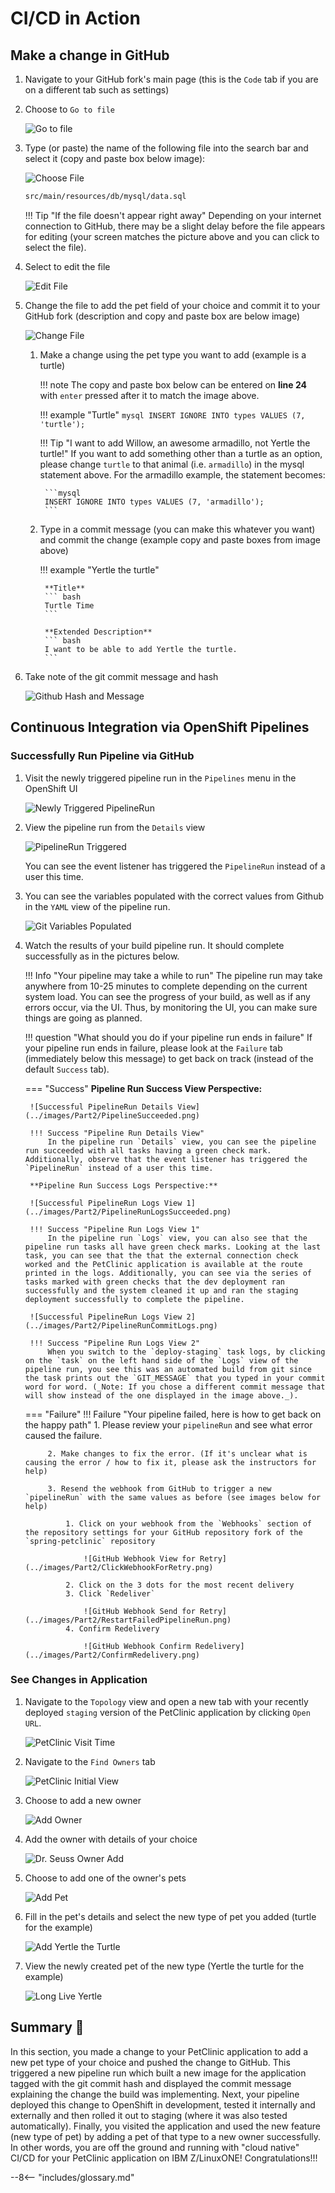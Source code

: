 # CI/CD in Action

## Make a change in GitHub

1. Navigate to your GitHub fork's main page (this is the `Code` tab if you are on a different tab such as settings)

2. Choose to `Go to file`

    ![Go to file](../images/Part2/GoToFile.png)

3. Type (or paste) the name of the following file into the search bar and select it (copy and paste box below image):

    ![Choose File](../images/Part2/ChooseFile.png)

    ``` bash
    src/main/resources/db/mysql/data.sql
    ```

    !!! Tip "If the file doesn't appear right away"
        Depending on your internet connection to GitHub, there may be a slight delay before the file appears for editing (your screen matches the picture above and you can click to select the file).

4. Select to edit the file

    ![Edit File](../images/Part2/EditGitFile.png)

5. Change the file to add the pet field of your choice and commit it to your GitHub fork (description and copy and paste box are below image)

    ![Change File](../images/Part2/ChangeFile.png)

    1. Make a change using the pet type you want to add (example is a turtle) 

        !!! note
            The copy and paste box below can be entered on **line 24** with `enter` pressed after it to match the image above.

        !!! example "Turtle"
            ``` mysql
            INSERT IGNORE INTO types VALUES (7, 'turtle');
            ```

        !!! Tip "I want to add Willow, an awesome armadillo, not Yertle the turtle!"
            If you want to add something other than a turtle as an option, please change `turtle` to that animal (i.e. `armadillo`) in the mysql statement above. For the armadillo example, the statement becomes:

            ```mysql
            INSERT IGNORE INTO types VALUES (7, 'armadillo');
            ```

    2. Type in a commit message (you can make this whatever you want) and commit the change (example copy and paste boxes from image above)

        !!! example "Yertle the turtle"

            **Title**
            ``` bash
            Turtle Time
            ```

            **Extended Description**
            ``` bash
            I want to be able to add Yertle the turtle.
            ```

6. Take note of the git commit message and hash

    ![Github Hash and Message](../images/Part2/SeeCommitHash.png)

## Continuous Integration via OpenShift Pipelines

### Successfully Run Pipeline via GitHub
1. Visit the newly triggered pipeline run in the `Pipelines` menu in the OpenShift UI

    ![Newly Triggered PipelineRun](../images/Part2/ViewGitPipelineRun.png)

2. View the pipeline run from the `Details` view

    ![PipelineRun Triggered](../images/Part2/PipelineTriggered.png)

    You can see the event listener has triggered the `PipelineRun` instead of a user this time.

3. You can see the variables populated with the correct values from Github in the `YAML` view of the pipeline run.

    ![Git Variables Populated](../images/Part2/GitVariablesExist.png)

4. Watch the results of your build pipeline run. It should complete successfully as in the pictures below. 

    !!! Info "Your pipeline may take a while to run"
        The pipeline run may take anywhere from 10-25 minutes to complete depending on the current system load. You can see the progress of your build, as well as if any errors occur, via the UI. Thus, by monitoring the UI, you can make sure things are going as planned.

    !!! question "What should you do if your pipeline run ends in failure"
        If your pipeline run ends in failure, please look at the `Failure` tab (immediately below this message) to get back on track (instead of the default `Success` tab).

    === "Success"
        **Pipeline Run Success View Perspective:**

        ![Successful PipelineRun Details View](../images/Part2/PipelineSucceeded.png)

        !!! Success "Pipeline Run Details View"
            In the pipeline run `Details` view, you can see the pipeline run succeeded with all tasks having a green check mark. Additionally, observe that the event listener has triggered the `PipelineRun` instead of a user this time.

        **Pipeline Run Success Logs Perspective:**

        ![Successful PipelineRun Logs View 1](../images/Part2/PipelineRunLogsSucceeded.png)

        !!! Success "Pipeline Run Logs View 1"
            In the pipeline run `Logs` view, you can also see that the pipeline run tasks all have green check marks. Looking at the last task, you can see that the that the external connection check worked and the PetClinic application is available at the route printed in the logs. Additionally, you can see via the series of tasks marked with green checks that the dev deployment ran successfully and the system cleaned it up and ran the staging deployment successfully to complete the pipeline.
            
        ![Successful PipelineRun Logs View 2](../images/Part2/PipelineRunCommitLogs.png)

        !!! Success "Pipeline Run Logs View 2"
            When you switch to the `deploy-staging` task logs, by clicking on the `task` on the left hand side of the `Logs` view of the pipeline run, you see this was an automated build from git since the task prints out the `GIT_MESSAGE` that you typed in your commit word for word. (_Note: If you chose a different commit message that will show instead of the one displayed in the image above._).

    === "Failure"
        !!! Failure "Your pipeline failed, here is how to get back on the happy path"
            1. Please review your `pipelineRun` and see what error caused the failure.

            2. Make changes to fix the error. (If it's unclear what is causing the error / how to fix it, please ask the instructors for help) 

            3. Resend the webhook from GitHub to trigger a new `pipelineRun` with the same values as before (see images below for help)

                1. Click on your webhook from the `Webhooks` section of the repository settings for your GitHub repository fork of the `spring-petclinic` repository
                
                    ![GitHub Webhook View for Retry](../images/Part2/ClickWebhookForRetry.png)

                2. Click on the 3 dots for the most recent delivery
                3. Click `Redeliver`

                    ![GitHub Webhook Send for Retry](../images/Part2/RestartFailedPipelineRun.png)
                4. Confirm Redelivery

                    ![GitHub Webhook Confirm Redelivery](../images/Part2/ConfirmRedelivery.png)

### See Changes in Application

1. Navigate to the `Topology` view and open a new tab with your recently deployed `staging` version of the PetClinic application by clicking `Open URL`.

    ![PetClinic Visit Time](../images/Part2/PetclinicTimeAgain.png)

2. Navigate to the `Find Owners` tab

     ![PetClinic Initial View](../images/Part2/InitialViewPetClinic.png)

3. Choose to add a new owner

    ![Add Owner](../images/Part2/AddOwner.png)

4. Add the owner with details of your choice

    ![Dr. Seuss Owner Add](../images/Part2/AddSeus.png)

5. Choose to add one of the owner's pets

    ![Add Pet](../images/Part2/AddNewPet.png)

6. Fill in the pet's details and select the new type of pet you added (turtle for the example)

    ![Add Yertle the Turtle](../images/Part2/AddYertleTheTurtle.png)

7. View the newly created pet of the new type (Yertle the turtle for the example)

    ![Long Live Yertle](../images/Part2/LongLiveYertle.png)

## Summary :full_moon_with_face:

In this section, you made a change to your PetClinic application to add a new pet type of your choice and pushed the change to GitHub. This triggered a new pipeline run which built a new image for the application tagged with the git commit hash and displayed the commit message explaining the change the build was implementing. Next, your pipeline deployed this change to OpenShift in development, tested it internally and externally and then rolled it out to staging (where it was also tested automatically). Finally, you visited the application and used the new feature (new type of pet) by adding a pet of that type to a new owner successfully. In other words, you are off the ground and running with "cloud native" CI/CD for your PetClinic application on IBM Z/LinuxONE! Congratulations!!!

--8<-- "includes/glossary.md"